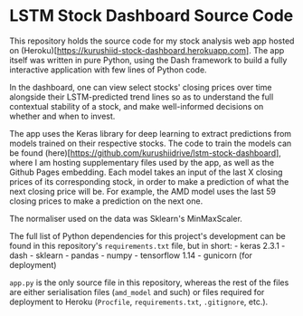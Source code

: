 # LSTM Stock Dashboard Source Code

This repository holds the source code for my stock analysis web app hosted on (Heroku)[https://kurushiid-stock-dashboard.herokuapp.com]. The app itself was written in pure Python, using the Dash framework to build a fully interactive application with few lines of Python code.

In the dashboard, one can view select stocks' closing prices over time alongside their LSTM-predicted trend lines so as to understand the full contextual stability of a stock, and make well-informed decisions on whether and when to invest.

The app uses the Keras library for deep learning to extract predictions from models trained on their respective stocks. The code to train the models can be found (here)[https://github.com/kurushiidrive/lstm-stock-dashboard], where I am hosting supplementary files used by the app, as well as the Github Pages embedding. Each model takes an input of the last X closing prices of its corresponding stock, in order to make a prediction of what the next closing price will be. For example, the AMD model uses the last 59 closing prices to make a prediction on the next one.

The normaliser used on the data was Sklearn's MinMaxScaler.

The full list of Python dependencies for this project's development can be found in this repository's `requirements.txt` file, but in short:
	- keras 2.3.1
	- dash
	- sklearn
	- pandas
	- numpy
	- tensorflow 1.14
	- gunicorn (for deployment)

`app.py` is the only source file in this repository, whereas the rest of the files are either serialisation files (`amd_model` and such) or files required for deployment to Heroku (`Procfile`, `requirements.txt`, `.gitignore`, etc.).
